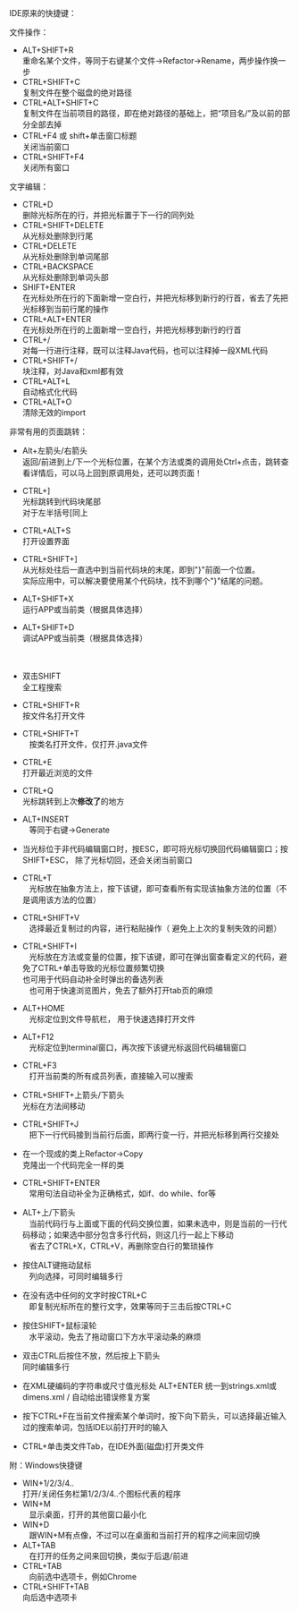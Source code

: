 IDE原来的快捷键：

文件操作：

- ALT+SHIFT+R <br>
    重命名某个文件，等同于右键某个文件->Refactor->Rename，两步操作换一步
- CTRL+SHIFT+C <br>
    复制文件在整个磁盘的绝对路径
- CTRL+ALT+SHIFT+C <br>
    复制文件在当前项目的路径，即在绝对路径的基础上，把“项目名/”及以前的部分全部去掉
- CTRL+F4 或 shift+单击窗口标题<br>
    关闭当前窗口
- CTRL+SHIFT+F4 <br>
    关闭所有窗口
    
文字编辑：

- CTRL+D <br>
    删除光标所在的行，并把光标置于下一行的同列处
- CTRL+SHIFT+DELETE <br>
    从光标处删除到行尾
- CTRL+DELETE <br>
    从光标处删除到单词尾部
- CTRL+BACKSPACE <br>
    从光标处删除到单词头部  
- SHIFT+ENTER <br>
    在光标处所在行的下面新增一空白行，并把光标移到新行的行首，省去了先把光标移到当前行尾的操作
- CTRL+ALT+ENTER <br>
    在光标处所在行的上面新增一空白行，并把光标移到新行的行首
- CTRL+/ <br>
    对每一行进行注释，既可以注释Java代码，也可以注释掉一段XML代码
- CTRL+SHIFT+/ <br>
    块注释，对Java和xml都有效
- CTRL+ALT+L <br>
    自动格式化代码
- CTRL+ALT+O <br>
    清除无效的import


非常有用的页面跳转：

- Alt+左箭头/右箭头 <br>
    返回/前进到上/下一个光标位置，在某个方法或类的调用处Ctrl+点击，跳转查看详情后，可以马上回到原调用处，还可以跨页面！
- CTRL+] <br>
    光标跳转到代码块尾部<br>
    对于左半括号[同上
    
    
- CTRL+ALT+S <br>
    打开设置界面
- CTRL+SHIFT+] <br>
    从光标处往后一直选中到当前代码块的末尾，即到"}"前面一个位置。<br>
    实际应用中，可以解决要使用某个代码块，找不到哪个"}"结尾的问题。
- ALT+SHIFT+X <br>
    运行APP或当前类（根据具体选择）
- ALT+SHIFT+D <br>
    调试APP或当前类（根据具体选择） <br><br><br>
- 双击SHIFT <br>
    全工程搜索
- CTRL+SHIFT+R <br>
    按文件名打开文件
- CTRL+SHIFT+T <br>
    按类名打开文件，仅打开.java文件
- CTRL+E <br>
    打开最近浏览的文件
- CTRL+Q <br>
    光标跳转到上次<strong>修改了</strong>的地方   
- ALT+INSERT <br>
    等同于右键->Generate
- 当光标位于非代码编辑窗口时，按ESC，即可将光标切换回代码编辑窗口；按SHIFT+ESC， 除了光标切回，还会关闭当前窗口
- CTRL+T <br>
    光标放在抽象方法上，按下该键，即可查看所有实现该抽象方法的位置（不是调用该方法的位置）
- CTRL+SHIFT+V <br>
    选择最近复制过的内容，进行粘贴操作（ 避免上上次的复制失效的问题）
- CTRL+SHIFT+I <br>
    光标放在方法或变量的位置，按下该键，即可在弹出窗查看定义的代码，避免了CTRL+单击导致的光标位置频繁切换 <br>
    也可用于代码自动补全时弹出的备选列表 <br>
    也可用于快速浏览图片，免去了额外打开tab页的麻烦
    
- ALT+HOME <br>
    光标定位到文件导航栏， 用于快速选择打开文件
- ALT+F12 <br>
    光标定位到terminal窗口，再次按下该键光标返回代码编辑窗口
- CTRL+F3 <br>
    打开当前类的所有成员列表，直接输入可以搜索
- CTRL+SHIFT+上箭头/下箭头 <br>
    光标在方法间移动
- CTRL+SHIFT+J <br>
    把下一行代码接到当前行后面，即两行变一行，并把光标移到两行交接处 
- 在一个现成的类上Refactor->Copy <br>
    克隆出一个代码完全一样的类
- CTRL+SHIFT+ENTER <br>
    常用句法自动补全为正确格式，如if、do while、for等
- ALT+上/下箭头 <br>
    当前代码行与上面或下面的代码交换位置，如果未选中，则是当前的一行代码移动；如果选中部分包含多行代码，则这几行一起上下移动<br>
    省去了CTRL+X，CTRL+V，再删除空白行的繁琐操作
- 按住ALT键拖动鼠标 <br>
    列向选择，可同时编辑多行
- 在没有选中任何的文字时按CTRL+C <br>
    即复制光标所在的整行文字，效果等同于三击后按CTRL+C
- 按住SHIFT+鼠标滚轮 <br>
    水平滚动，免去了拖动窗口下方水平滚动条的麻烦
-  双击CTRL后按住不放，然后按上下箭头 <br>
    同时编辑多行
   
- 在XML硬编码的字符串或尺寸值光标处 ALT+ENTER 统一到strings.xml或dimens.xml / 自动给出错误修复方案
- 按下CTRL+F在当前文件搜索某个单词时，按下向下箭头，可以选择最近输入过的搜索单词，包括IDE以前打开时的输入



- CTRL+单击类文件Tab，在IDE外面(磁盘)打开类文件



附：Windows快捷键

- WIN+1/2/3/4.. <br>
    打开/关闭任务栏第1/2/3/4..个图标代表的程序
- WIN+M <br>
    显示桌面，打开的其他窗口最小化
- WIN+D <br>
    跟WIN+M有点像，不过可以在桌面和当前打开的程序之间来回切换
- ALT+TAB <br>
    在打开的任务之间来回切换，类似于后退/前进
- CTRL+TAB <br>
    向前选中选项卡，例如Chrome
- CTRL+SHIFT+TAB <br>
    向后选中选项卡


